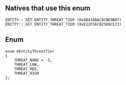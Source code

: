 ## Natives that use this enum
```
ENTITY::_SET_ENTITY_THREAT_TIER (0x4B436BAC8CBE9B07)
ENITTY::_GET_ENTITY_THREAT_TIER (0xE12F56CB25D9CE23)
```
## Enum
```
enum eEntityThreatTier
{
	THREAT_NONE = -1,
	THREAT_LOW,
	THREAT_MED,
	THREAT_HIGH
};
```